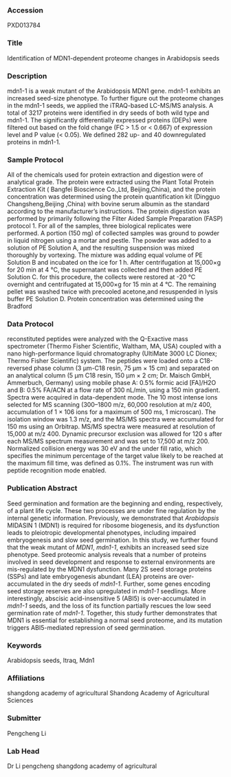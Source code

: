 ### Accession
PXD013784

### Title
Identification of MDN1-dependent proteome changes in Arabidopsis seeds

### Description
mdn1-1 is a weak mutant of the Arabidopsis MDN1 gene. mdn1-1 exhibits an increased seed-size phenotype. To further figure out the proteome changes in the mdn1-1 seeds, we applied the iTRAQ-based LC-MS/MS analysis. A total of 3217 proteins were identified in dry seeds of both wild type and mdn1-1. The significantly differentially expressed proteins (DEPs) were filtered out based on the fold change (FC > 1.5 or < 0.667) of expression level and P value (< 0.05). We defined 282 up- and 40 downregulated proteins in mdn1-1.

### Sample Protocol
All of the chemicals used for protein extraction and digestion were of analytical grade.  The protein were extracted using the Plant Total Protein Extraction Kit ( Bangfei  Bioscience Co.,Ltd, Beijing,China), and the protein concentration was determined using  the protein quantification kit (Dingguo Changsheng,Beijing ,China) with bovine serum  albumin as the standard according to the manufacturer’s instructions. The protein  digestion was performed by primarily following the Filter Aided Sample Preparation (FASP)  protocol 1. For all of the samples, three biological replicates were performed. A portion  (150 mg) of collected samples was ground to powder in liquid nitrogen using a mortar and  pestle. The powder was added to a solution of PE Solution A, and the resulting  suspension was mixed thoroughly by vortexing. The mixture was adding equal volume of  PE Solution B and incubated on the ice for 1 h. After centrifugation at 15,000×g for 20 min  at 4 °C, the supernatant was collected and then added PE Solution C. for this procedure,  the collects were restored at -20 °C overnight and centrifugated at 15,000×g for 15 min at  4 °C. The remaining pellet was washed twice with precooled acetone,and resuspended in  lysis buffer PE Solution D. Protein concentration was determined using the Bradford

### Data Protocol
reconstituted peptides were analyzed with the Q-Exactive mass spectrometer  (Thermo Fisher Scientific, Waltham, MA, USA) coupled with a nano high-performance  liquid chromatography (UltiMate 3000 LC Dionex; Thermo Fisher Scientific) system. The  peptides were loaded onto a C18-reversed phase column (3 μm-C18 resin, 75 μm × 15 cm)  and separated on an analytical column (5 μm C18 resin, 150 μm × 2 cm; Dr. Maisch  GmbH, Ammerbuch, Germany) using mobile phase A: 0.5% formic acid [FA]/H2O and B:  0.5% FA/ACN at a flow rate of 300 nL/min, using a 150 min gradient. Spectra were  acquired in data-dependent mode. The 10 most intense ions selected for MS scanning   (300–1800 m/z, 60,000 resolution at m/z 400, accumulation of 1 × 106 ions for a maximum  of 500 ms, 1 microscan). The isolation window was 1.3 m/z, and the MS/MS spectra were  accumulated for 150 ms using an Orbitrap. MS/MS spectra were measured at resolution  of 15,000 at m/z 400. Dynamic precursor exclusion was allowed for 120 s after each  MS/MS spectrum measurement and was set to 17,500 at m/z 200. Normalized collision  energy was 30 eV and the under fill ratio, which specifies the minimum percentage of the  target value likely to be reached at the maximum fill time, was defined  as 0.1%. The  instrument was run with peptide recognition mode enabled.

### Publication Abstract
Seed germination and formation are the beginning and ending, respectively, of a plant life cycle. These two processes are under fine regulation by the internal genetic information. Previously, we demonstrated that <i>Arabidopsis</i> MIDASIN 1 (MDN1) is required for ribosome biogenesis, and its dysfunction leads to pleiotropic developmental phenotypes, including impaired embryogenesis and slow seed germination. In this study, we further found that the weak mutant of <i>MDN1</i>, <i>mdn1-1</i>, exhibits an increased seed size phenotype. Seed proteomic analysis reveals that a number of proteins involved in seed development and response to external environments are mis-regulated by the MDN1 dysfunction. Many 2S seed storage proteins (SSPs) and late embryogenesis abundant (LEA) proteins are over-accumulated in the dry seeds of <i>mdn1-1</i>. Further, some genes encoding seed storage reserves are also upregulated in <i>mdn1-1</i> seedlings. More interestingly, abscisic acid-insensitive 5 (ABI5) is over-accumulated in <i>mdn1-1</i> seeds, and the loss of its function partially rescues the low seed germination rate of <i>mdn1-1</i>. Together, this study further demonstrates that MDN1 is essential for establishing a normal seed proteome, and its mutation triggers ABI5-mediated repression of seed germination.

### Keywords
Arabidopsis seeds, Itraq, Mdn1

### Affiliations
shangdong academy of agricultural
Shandong Academy of Agricultural Sciences

### Submitter
Pengcheng Li

### Lab Head
Dr Li pengcheng
shangdong academy of agricultural


